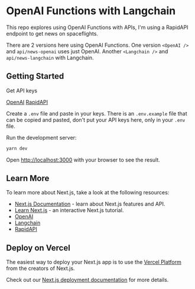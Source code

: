 # OpenAI Functions with Langchain

This repo explores using OpenAI Functions with APIs, I'm using a RapidAPI endpoint to get news on spaceflights.

There are 2 versions here using OpenAI Functions. One version `<OpenAI />` and `api/news-openai` uses just OpenAI. Another `<Langchain />` and `api/news-langchain` with Langchain.

## Getting Started

Get API keys

[OpenAI](https://openai.com/)
[RapidAPI](https://rapidapi.com/ai-practical-ai-practical-default/api/spaceflight-news2)

Create a `.env` file and paste in your keys. There is an `.env.example` file that can be copied and pasted, don't put your API keys here, only in your `.env` file.

Run the development server:

```bash
yarn dev
```

Open [http://localhost:3000](http://localhost:3000) with your browser to see the result.

## Learn More

To learn more about Next.js, take a look at the following resources:

- [Next.js Documentation](https://nextjs.org/docs) - learn about Next.js features and API.
- [Learn Next.js](https://nextjs.org/learn) - an interactive Next.js tutorial.
- [OpenAI](https://platform.openai.com/docs/api-reference)
- [Langchain](https://js.langchain.com/docs/)
- [RapidAPI](https://rapidapi.com/ai-practical-ai-practical-default/api/spaceflight-news2)

## Deploy on Vercel

The easiest way to deploy your Next.js app is to use the [Vercel Platform](https://vercel.com/new?utm_medium=default-template&filter=next.js&utm_source=create-next-app&utm_campaign=create-next-app-readme) from the creators of Next.js.

Check out our [Next.js deployment documentation](https://nextjs.org/docs/deployment) for more details.
